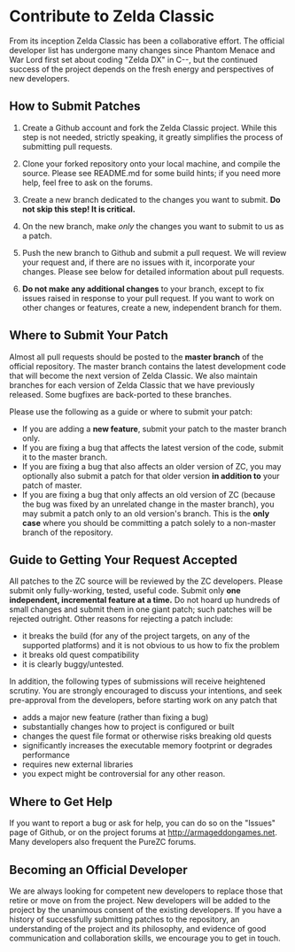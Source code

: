 # Contribute to Zelda Classic

From its inception Zelda Classic has been a collaborative effort. The official developer list has undergone many changes since Phantom Menace and War Lord first set about coding "Zelda DX" in C--, but the continued success of the project depends on the fresh energy and perspectives of new developers.

## How to Submit Patches

1. Create a Github account and fork the Zelda Classic project. While this step is not needed, strictly speaking, it greatly simplifies the process of submitting pull requests.

2. Clone your forked repository onto your local machine, and compile the source. Please see README.md for some build hints; if you need more help, feel free to ask on the forums.

3. Create a new branch dedicated to the changes you want to submit. **Do not skip this step! It is critical.**

4. On the new branch, make *only* the changes you want to submit to us as a patch.

5. Push the new branch to Github and submit a pull request. We will review your request and, if there are no issues with it, incorporate your changes. Please see below for detailed information about pull requests.

6. **Do not make any additional changes** to your branch, except to fix issues raised in response to your pull request. If you want to work on other changes or features, create a new, independent branch for them.

## Where to Submit Your Patch

Almost all pull requests should be posted to the **master branch** of the official repository. The master branch contains the latest development code that will become the next version of Zelda Classic. We also maintain branches for each version of Zelda Classic that we have previously released. Some bugfixes are back-ported to these branches.

Please use the following as a guide or where to submit your patch:

 - If you are adding a **new feature**, submit your patch to the master branch only.
 - If you are fixing a bug that affects the latest version of the code, submit it to the master branch. 
 - If you are fixing a bug that also affects an older version of ZC, you may optionally also submit a patch for that older version **in addition to** your patch of master.
 - If you are fixing a bug that only affects an old version of ZC (because the bug was fixed by an unrelated change in the master branch), you may submit a patch only to an old version's branch. This is the **only case** where you should be committing a patch solely to a non-master branch of the repository.

## Guide to Getting Your Request Accepted

All patches to the ZC source will be reviewed by the ZC developers. Please submit only fully-working, tested, useful code. Submit only **one independent, incremental feature at a time.** Do not hoard up hundreds of small changes and submit them in one giant patch; such patches will be rejected outright. Other reasons for rejecting a patch include:
 - it breaks the build (for any of the project targets, on any of the supported platforms) and it is not obvious to us how to fix the problem
 - it breaks old quest compatibility
 - it is clearly buggy/untested.

In addition, the following types of submissions will receive heightened scrutiny. You are strongly encouraged to discuss your intentions, and seek pre-approval from the developers, before starting work on any patch that
 - adds a major new feature (rather than fixing a bug)
 - substantially changes how to project is configured or built
 - changes the quest file format or otherwise risks breaking old quests
 - significantly increases the executable memory footprint or degrades performance
 - requires new external libraries
 - you expect might be controversial for any other reason.

## Where to Get Help

If you want to report a bug or ask for help, you can do so on the "Issues" page of Github, or on the project forums at http://armageddongames.net. Many developers also frequent the PureZC forums.

## Becoming an Official Developer

We are always looking for competent new developers to replace those that retire or move on from the project. New developers will be added to the project by the unanimous consent of the existing developers. If you have a history of successfully submitting patches to the repository, an understanding of the project and its philosophy, and evidence of good communication and collaboration skills, we encourage you to get in touch. 